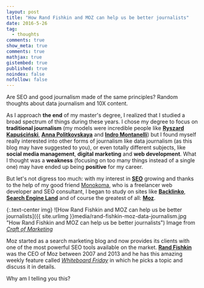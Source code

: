 ```yaml
---
layout: post
title: "How Rand Fishkin and MOZ can help us be better journalists"
date: 2016-5-26
tag:
  - thoughts
comments: true
show_meta: true
comments: true
mathjax: true
gistembed: true
published: true
noindex: false
nofollow: false
---
```


Are SEO and good journalism made of the same principles? Random thoughts about data journalism and 10X content.

<!--more-->

As I approach **the end** of my master's degree, I realized that I studied a broad spectrum of things during these years. I chose my degree to focus on **traditional journalism** (my models were incredible people like [**Ryszard Kapuściński**](https://en.wikipedia.org/wiki/Ryszard_Kapu%C5%9Bci%C5%84ski), [**Anna Politkovskaya**](https://en.wikipedia.org/wiki/Anna_Politkovskaya) and [**Indro Montanelli**](https://en.wikipedia.org/wiki/Indro_Montanelli)) but I found myself really interested into other forms of journalism like data journalism (as this blog may have suggested to you), or even totally different subjects, like **social media management**, **digital marketing** and **web development**. What I thought was a **weakness** (focusing on too many things instead of a single one) may have ended up being **positive** for my career. 

But let's not digress too much: with my interest in [**SEO**](https://en.wikipedia.org/wiki/Search_engine_optimization) growing and thanks to the help of my good friend [Monokoma](http://www.wearecomplicated.net/), who is a freelancer web developer and SEO consultant, I began to study on sites like [**Backlinko**](http://backlinko.com/), [**Search Engine Land**](http://searchengineland.com/) and of course the greatest of all: [**Moz**](https://moz.com/blog). 

{:.text-center img}
![How Rand Fishkin and MOZ can help us be better journalists]({{ site.urlimg }}media/rand-fishkin-moz-data-journalism.jpg "How Rand Fishkin and MOZ can help us be better journalists") Image from [*Craft of Marketing*](http://craftofmarketing.com/rand-fishkin/)

Moz started as a search marketing blog and now provides its clients with one of the most powerful SEO tools available on the market. [**Rand Fishkin**](https://moz.com/about/team/randfish) was the CEO of Moz between 2007 and 2013 and he has this amazing weekly feature called [*Whiteboard Friday*](https://moz.com/blog/category/whiteboard-friday) in which he picks a topic and discuss it in details.

Why am I telling you this?





